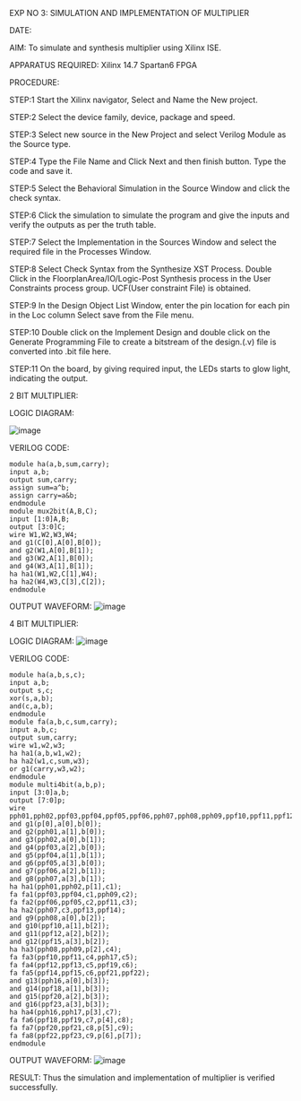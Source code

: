 EXP NO 3: SIMULATION AND IMPLEMENTATION OF MULTIPLIER

DATE:

AIM:
      To simulate and synthesis multiplier using Xilinx ISE.

APPARATUS REQUIRED:
       Xilinx 14.7
       Spartan6 FPGA
  
PROCEDURE:

STEP:1  Start  the Xilinx navigator, Select and Name the New project.

STEP:2  Select the device family, device, package and speed.       

STEP:3  Select new source in the New Project and select Verilog Module as the Source type.                       

STEP:4  Type the File Name and Click Next and then finish button. Type the code and save it.

STEP:5  Select the Behavioral Simulation in the Source Window and click the check syntax.                       

STEP:6  Click the simulation to simulate the program and  give the inputs and verify the outputs as per the truth table.               

STEP:7  Select the Implementation in the Sources Window and select the required file in the Processes Window.

STEP:8  Select Check Syntax from the Synthesize  XST Process. Double Click in the  FloorplanArea/IO/Logic-Post Synthesis process in the User Constraints process group. UCF(User constraint File) is obtained. 

STEP:9  In the Design Object List Window, enter the pin location for each pin in the Loc column Select save from the File menu.

STEP:10 Double click on the Implement Design and double click on the Generate Programming File to create a bitstream of the design.(.v) file is converted into .bit file here.

STEP:11  On the board, by giving required input, the LEDs starts to glow light, indicating the output.



2 BIT MULTIPLIER:

LOGIC DIAGRAM:

![image](https://github.com/navaneethans/VLSI-LAB-EXP-3/assets/6987778/7713750f-65e6-41c0-8082-5005eac4031c)

VERILOG CODE:
```
module ha(a,b,sum,carry);
input a,b;
output sum,carry;
assign sum=a^b;
assign carry=a&b;
endmodule
module mux2bit(A,B,C);
input [1:0]A,B;
output [3:0]C;
wire W1,W2,W3,W4;
and g1(C[0],A[0],B[0]);
and g2(W1,A[0],B[1]);
and g3(W2,A[1],B[0]);
and g4(W3,A[1],B[1]);
ha ha1(W1,W2,C[1],W4);
ha ha2(W4,W3,C[3],C[2]);
endmodule
```

OUTPUT WAVEFORM:
![image](https://github.com/navaneethans/VLSI-LAB-EXP-3/assets/159290227/00a4a436-114b-452a-b562-a88535688f8e)



4 BIT MULTIPLIER:

LOGIC DIAGRAM:
![image](https://github.com/navaneethans/VLSI-LAB-EXP-3/assets/6987778/d95215dd-8cf1-4e08-93cc-96adfdd7fbdc)

VERILOG CODE:
```
module ha(a,b,s,c);
input a,b;
output s,c;
xor(s,a,b);
and(c,a,b);
endmodule
module fa(a,b,c,sum,carry);
input a,b,c;
output sum,carry;
wire w1,w2,w3;
ha ha1(a,b,w1,w2);
ha ha2(w1,c,sum,w3);
or g1(carry,w3,w2);
endmodule
module multi4bit(a,b,p);
input [3:0]a,b;
output [7:0]p;
wire pph01,pph02,ppf03,ppf04,ppf05,ppf06,pph07,pph08,pph09,ppf10,ppf11,ppf12,ppf13,ppf14,ppf15,pph16,pph17,ppf18,ppf19,ppf20,ppf21,ppf22,ppf23,c1,c2,c3,c4,c5,c6,c7,c8,c9;
and g1(p[0],a[0],b[0]);
and g2(pph01,a[1],b[0]);
and g3(pph02,a[0],b[1]);
and g4(ppf03,a[2],b[0]);
and g5(ppf04,a[1],b[1]);
and g6(ppf05,a[3],b[0]);
and g7(ppf06,a[2],b[1]);
and g8(pph07,a[3],b[1]);
ha ha1(pph01,pph02,p[1],c1);
fa fa1(ppf03,ppf04,c1,pph09,c2);
fa fa2(ppf06,ppf05,c2,ppf11,c3);
ha ha2(pph07,c3,ppf13,ppf14);
and g9(pph08,a[0],b[2]);
and g10(ppf10,a[1],b[2]);
and g11(ppf12,a[2],b[2]);
and g12(ppf15,a[3],b[2]);
ha ha3(pph08,pph09,p[2],c4);
fa fa3(ppf10,ppf11,c4,pph17,c5);
fa fa4(ppf12,ppf13,c5,ppf19,c6);
fa fa5(ppf14,ppf15,c6,ppf21,ppf22);
and g13(pph16,a[0],b[3]);
and g14(ppf18,a[1],b[3]);
and g15(ppf20,a[2],b[3]);
and g16(ppf23,a[3],b[3]);
ha ha4(pph16,pph17,p[3],c7);
fa fa6(ppf18,ppf19,c7,p[4],c8);
fa fa7(ppf20,ppf21,c8,p[5],c9);
fa fa8(ppf22,ppf23,c9,p[6],p[7]);
endmodule
```

OUTPUT WAVEFORM:
![image](https://github.com/navaneethans/VLSI-LAB-EXP-3/assets/159290227/553110e0-a79f-455f-b357-faa10d38064c)







RESULT:
    Thus the simulation and implementation of multiplier is verified successfully.



